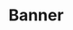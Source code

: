 ---
title: "Banner"
description: "We focus on ergonomics"
description2: "Most calendars are designed for teams.
Slate is designed for freelancers"
button: "Try For Free"
---
